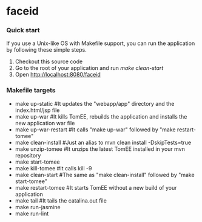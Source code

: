 faceid
=======

### Quick start ###

If you use a Unix-like OS with Makefile support, you can run the application by following these simple steps.

1. Checkout this source code
2. Go to the root of your application and run *make clean-start*
3. Open <http://localhost:8080/faceid>


### Makefile targets ###

* make up-static #It updates the "webapp/app" directory and the index.html/jsp file
* make up-war #It kills TomEE, rebuilds the application and installs the new application war file
* make up-war-restart #It calls "make up-war" followed by "make restart-tomee"
* make clean-install #Just an alias to mvn clean install -DskipTests=true
* make unzip-tomee #It unzips the latest TomEE installed in your mvn repository
* make start-tomee
* make kill-tomee #It calls kill -9 <TomEE process id>
* make clean-start #The same as "make clean-install" followed by "make start-tomee"
* make restart-tomee #It starts TomEE without a new build of your application
* make tail #It tails the catalina.out file
* make run-jasmine
* make run-lint
